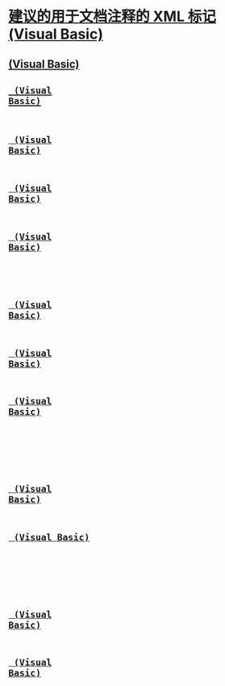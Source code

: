 # [建议的用于文档注释的 XML 标记 (Visual Basic)](recommended-xml-tags-for-documentation-comments.md)
## [<c> (Visual Basic)](c.md)
## [<code> (Visual Basic)](code.md)
## [<example> (Visual Basic)](example.md)
## [<exception> (Visual Basic)](exception.md)
## [<include> (Visual Basic)](include.md)
## [<list>](TocOutOfQuery)
## [<para> (Visual Basic)](para.md)
## [<param> (Visual Basic)](param.md)
## [<paramref> (Visual Basic)](paramref.md)
## [<permission>](TocOutOfQuery)
## [<remarks>](TocOutOfQuery)
## [<returns> (Visual Basic)](returns.md)
## [<see> (Visual Basic)](see.md)
## [<seealso>](TocOutOfQuery)
## [<summary>](TocOutOfQuery)
## [<typeparam> (Visual Basic)](typeparam.md)
## [<value> (Visual Basic)](value.md)
